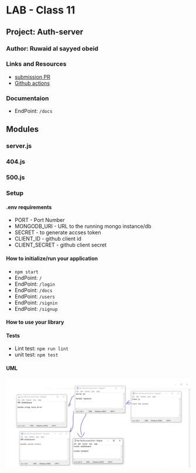 # LAB - Class 11

## Project: Auth-server

### Author: Ruwaid al sayyed obeid

### Links and Resources

- [submission PR](https://github.com/ruwaid-401-advanced-javascript/auth-server/pull/2)
- [Github actions](https://github.com/ruwaid-401-advanced-javascript/auth-server/pull/2/checks)

### Documentaion
* EndPoint: `/docs` 

## Modules
### server.js
### 404.js
### 500.js

### Setup
#### .env requirements
* PORT - Port Number
* MONGODB_URI - URL to the running mongo instance/db
* SECRET - to generate accses token
* CLIENT_ID - github client id
* CLIENT_SECRET - github client secret

#### How to initialize/run your application 
* `npm start`
* EndPoint: `/` 
* EndPoint: `/login` 
* EndPoint: `/docs` 
* EndPoint: `/users` 
* EndPoint: `/signin` 
* EndPoint: `/signup` 

#### How to use your library 
#### Tests
- Lint test: `npm run lint`
- unit test: `npm test`

#### UML

![UML Diagram](./assets/whiteBoard-class-11.jpeg)
